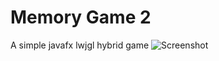 # Memory Game 2
A simple javafx lwjgl hybrid game
![Screenshot](https://imgur.com/msGBBrN "Sample Screenshot")
